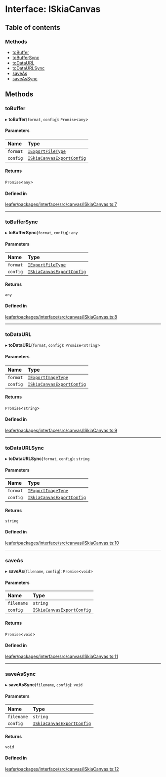 # Interface: ISkiaCanvas

## Table of contents

### Methods

- [toBuffer](ISkiaCanvas.md#tobuffer)
- [toBufferSync](ISkiaCanvas.md#tobuffersync)
- [toDataURL](ISkiaCanvas.md#todataurl)
- [toDataURLSync](ISkiaCanvas.md#todataurlsync)
- [saveAs](ISkiaCanvas.md#saveas)
- [saveAsSync](ISkiaCanvas.md#saveassync)

## Methods

### toBuffer

▸ **toBuffer**(`format`, `config`): `Promise`<`any`\>

#### Parameters

| Name | Type |
| :------ | :------ |
| `format` | [`IExportFileType`](../modules.md#iexportfiletype) |
| `config` | [`ISkiaCanvasExportConfig`](ISkiaCanvasExportConfig.md) |

#### Returns

`Promise`<`any`\>

#### Defined in

[leafer/packages/interface/src/canvas/ISkiaCanvas.ts:7](https://github.com/leaferjs/leafer/blob/8db572e/packages/interface/src/canvas/ISkiaCanvas.ts#L7)

___

### toBufferSync

▸ **toBufferSync**(`format`, `config`): `any`

#### Parameters

| Name | Type |
| :------ | :------ |
| `format` | [`IExportFileType`](../modules.md#iexportfiletype) |
| `config` | [`ISkiaCanvasExportConfig`](ISkiaCanvasExportConfig.md) |

#### Returns

`any`

#### Defined in

[leafer/packages/interface/src/canvas/ISkiaCanvas.ts:8](https://github.com/leaferjs/leafer/blob/8db572e/packages/interface/src/canvas/ISkiaCanvas.ts#L8)

___

### toDataURL

▸ **toDataURL**(`format`, `config`): `Promise`<`string`\>

#### Parameters

| Name | Type |
| :------ | :------ |
| `format` | [`IExportImageType`](../modules.md#iexportimagetype) |
| `config` | [`ISkiaCanvasExportConfig`](ISkiaCanvasExportConfig.md) |

#### Returns

`Promise`<`string`\>

#### Defined in

[leafer/packages/interface/src/canvas/ISkiaCanvas.ts:9](https://github.com/leaferjs/leafer/blob/8db572e/packages/interface/src/canvas/ISkiaCanvas.ts#L9)

___

### toDataURLSync

▸ **toDataURLSync**(`format`, `config`): `string`

#### Parameters

| Name | Type |
| :------ | :------ |
| `format` | [`IExportImageType`](../modules.md#iexportimagetype) |
| `config` | [`ISkiaCanvasExportConfig`](ISkiaCanvasExportConfig.md) |

#### Returns

`string`

#### Defined in

[leafer/packages/interface/src/canvas/ISkiaCanvas.ts:10](https://github.com/leaferjs/leafer/blob/8db572e/packages/interface/src/canvas/ISkiaCanvas.ts#L10)

___

### saveAs

▸ **saveAs**(`filename`, `config`): `Promise`<`void`\>

#### Parameters

| Name | Type |
| :------ | :------ |
| `filename` | `string` |
| `config` | [`ISkiaCanvasExportConfig`](ISkiaCanvasExportConfig.md) |

#### Returns

`Promise`<`void`\>

#### Defined in

[leafer/packages/interface/src/canvas/ISkiaCanvas.ts:11](https://github.com/leaferjs/leafer/blob/8db572e/packages/interface/src/canvas/ISkiaCanvas.ts#L11)

___

### saveAsSync

▸ **saveAsSync**(`filename`, `config`): `void`

#### Parameters

| Name | Type |
| :------ | :------ |
| `filename` | `string` |
| `config` | [`ISkiaCanvasExportConfig`](ISkiaCanvasExportConfig.md) |

#### Returns

`void`

#### Defined in

[leafer/packages/interface/src/canvas/ISkiaCanvas.ts:12](https://github.com/leaferjs/leafer/blob/8db572e/packages/interface/src/canvas/ISkiaCanvas.ts#L12)
